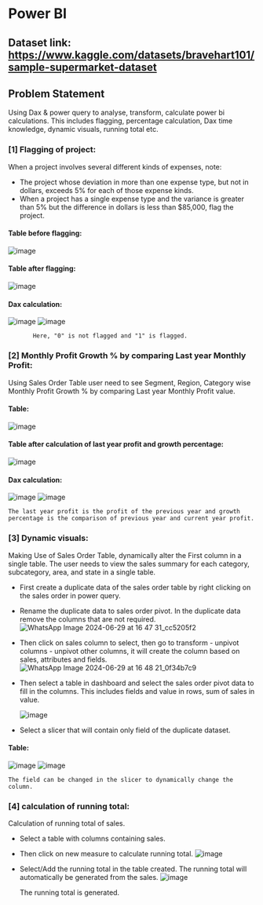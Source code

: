 # Power BI
## Dataset link: https://www.kaggle.com/datasets/bravehart101/sample-supermarket-dataset
## Problem Statement
Using Dax & power query to analyse, transform, calculate power bi calculations. This includes flagging, percentage calculation, Dax time knowledge, dynamic visuals, running total etc.

### [1] Flagging of project:
When a project involves several different kinds of expenses, note:

- The project whose deviation in more than one expense type, but not in dollars, exceeds 5% for each of those expense kinds.
- When a project has a single expense type and the variance is greater than 5% but the difference in dollars is less than $85,000, flag the project.

#### Table before flagging:
![image](https://github.com/ReemaSheikh/Dax-Query/assets/171484655/86e67e00-3c73-4e41-ac61-0364eaa56183)

#### Table after flagging:
![image](https://github.com/ReemaSheikh/Dax-Query/assets/171484655/43a685ea-8f02-4a59-bdaa-154f756c7f4e)

#### Dax calculation:
![image](https://github.com/ReemaSheikh/Dax-Query/assets/171484655/255020e3-7e64-4fae-ba06-aa465097ed84) ![image](https://github.com/ReemaSheikh/Dax-Query/assets/171484655/941eab01-44db-4cfd-9f5a-0ad6c33fe26f)

           Here, "0" is not flagged and "1" is flagged. 
           
### [2] Monthly Profit Growth % by comparing Last year Monthly Profit:

Using Sales Order Table user need to see Segment, Region, Category wise Monthly Profit Growth % by comparing Last year Monthly Profit value.

#### Table:
![image](https://github.com/ReemaSheikh/Dax-Query/assets/171484655/b53d4c20-165a-46ce-8b8a-779f4317a2ac)

#### Table after calculation of last year profit and growth percentage:
![image](https://github.com/ReemaSheikh/Dax-Query/assets/171484655/018316ca-b774-4b8c-a50d-051119d1f3a6)

#### Dax calculation:
![image](https://github.com/ReemaSheikh/Dax-Query/assets/171484655/0d58da59-026c-4bc8-add7-5cb457250a04) ![image](https://github.com/ReemaSheikh/Dax-Query/assets/171484655/7e4bc64b-aa6e-44b5-b027-c5d93967ed25)

    The last year profit is the profit of the previous year and growth percentage is the comparison of previous year and current year profit.

### [3] Dynamic visuals:
Making Use of Sales Order Table, dynamically alter the First column in a single table. The user needs to view the sales summary for each category, subcategory, area, and state in a single table. 

- First create a duplicate data of the sales order table by right clicking on the sales order in power query.

- Rename the duplicate data to sales order pivot. In the duplicate data remove the columns that are not required.
![WhatsApp Image 2024-06-29 at 16 47 31_cc5205f2](https://github.com/ReemaSheikh/Dax-Query/assets/171484655/f2dae3cb-05b7-4ec5-be47-d09eb72e3b42) 

- Then click on sales column to select, then go to transform - unpivot columns - unpivot other columns, it will create the column based on sales, attributes and fields.
![WhatsApp Image 2024-06-29 at 16 48 21_0f34b7c9](https://github.com/ReemaSheikh/Dax-Query/assets/171484655/ecb4925f-4314-4787-a7a8-1088fabce2d0)

- Then select a table in dashboard and select the sales order pivot data to fill in the columns. This includes fields and value in rows, sum of sales in value.

  ![image](https://github.com/ReemaSheikh/Dax-Query/assets/171484655/c423c770-a94c-4617-8f13-423c5eacfa8a)

- Select a slicer that will contain only field of the duplicate dataset.

#### Table:
![image](https://github.com/ReemaSheikh/Dax-Query/assets/171484655/264e4207-8fd1-4fa7-88ac-34e80f972cbd)
![image](https://github.com/ReemaSheikh/Dax-Query/assets/171484655/3c5af727-aaa8-42df-a41b-04bdbd6a09be)

    The field can be changed in the slicer to dynamically change the column.

### [4] calculation of running total:
Calculation of running total of sales.

- Select a table with columns containing sales.

- Then click on new measure to calculate running total.
![image](https://github.com/ReemaSheikh/Dax-Query/assets/171484655/ac1588b6-4da3-491a-89f3-47de470fb720)

- Select/Add the running total in the table created. The running total will automatically be generated from the sales.
![image](https://github.com/ReemaSheikh/Dax-Query/assets/171484655/2674a791-47b5-4bc1-baf0-8759550edef4)

    The running total is generated.
